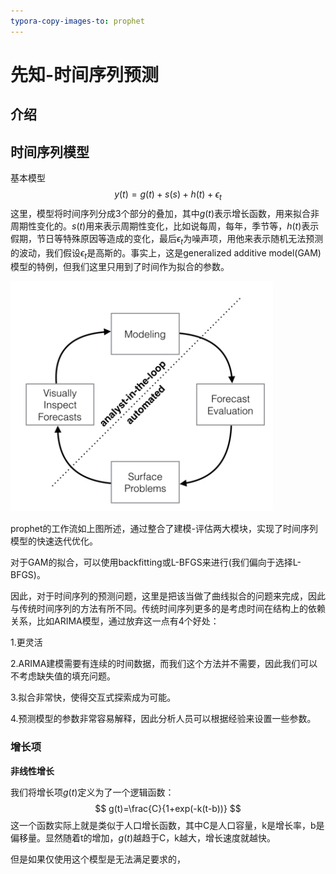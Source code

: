 ```yaml
---
typora-copy-images-to: prophet
---
```


# 先知-时间序列预测

## 介绍

## 时间序列模型



基本模型
$$
y(t)=g(t)+s(s)+h(t)+\epsilon_t
$$
这里，模型将时间序列分成3个部分的叠加，其中$g(t)$表示增长函数，用来拟合非周期性变化的。$s(t)$用来表示周期性变化，比如说每周，每年，季节等，$h(t)$表示假期，节日等特殊原因等造成的变化，最后$\epsilon_t$为噪声项，用他来表示随机无法预测的波动，我们假设$\epsilon_t$是高斯的。事实上，这是generalized additive model(GAM)模型的特例，但我们这里只用到了时间作为拟合的参数。

![1488544742050](1488544742050.png)

prophet的工作流如上图所述，通过整合了建模-评估两大模块，实现了时间序列模型的快速迭代优化。



对于GAM的拟合，可以使用backfitting或L-BFGS来进行(我们偏向于选择L-BFGS)。

因此，对于时间序列的预测问题，这里是把该当做了曲线拟合的问题来完成，因此与传统时间序列的方法有所不同。传统时间序列更多的是考虑时间在结构上的依赖关系，比如ARIMA模型，通过放弃这一点有4个好处：

1.更灵活

2.ARIMA建模需要有连续的时间数据，而我们这个方法并不需要，因此我们可以不考虑缺失值的填充问题。

3.拟合非常快，使得交互式探索成为可能。

4.预测模型的参数非常容易解释，因此分析人员可以根据经验来设置一些参数。



### 增长项

**非线性增长**

我们将增长项$g(t)$定义为了一个逻辑函数：
$$
g(t)=\frac{C}{1+exp(-k(t-b))}
$$
这一个函数实际上就是类似于人口增长函数，其中C是人口容量，k是增长率，b是偏移量。显然随着t的增加，$g(t)$越趋于C，k越大，增长速度就越快。

但是如果仅使用这个模型是无法满足要求的，



